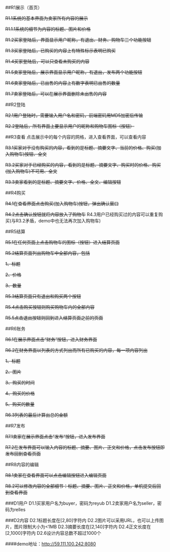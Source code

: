 ##R1展示（首页）

~~R1.1系统的基本界面为卖家所有内容的展示~~

~~R1.1.1系统的细节为内容的标题、图片和价格~~

~~R1.2买家登陆后，界面显示用户昵称，有退出、财务、购物车三个功能按钮~~

~~R1.3买家登陆后，已购买的内容上有特殊标示表明已购买~~

~~R1.4买家登陆后，可以只查看未购买的内容~~

~~R1.5卖家登陆后，展示界面显示用户昵称，有退出，发布两个功能按钮~~

~~R1.6卖家登陆后，已出售的内容上有数字表明已出售的数量~~

~~R1.7卖家登陆后，可以在展示界面删除未出售的内容~~


##R2登陆

~~R2.1用户登陆时，需要输入用户名和密码，前端密码用MD5加密后传输~~

~~R2.2登陆后，所有界面上要显示用户的昵称和购物车图标（按钮）~~

##R3查看
    点击展示中的每个内容的网格，进入查看界面，可以查看内容
    
~~R3.1买家对于没有购买的内容，看到的是标题、摘要文字、当前的价格、购买(加入购物车)按钮、全文~~

~~R3.2买家对于已经购买的内容，看到的是标题、摘要文字、购买时的价格、购买(加入购物车)不可用、全文~~

~~R3.3卖家看到的是标题、摘要文字、价格、全文、编辑按钮~~

##R4购买

~~R4.1在查看界面点击购买(加入购物车)按钮，弹出确认窗口~~

~~R4.2点击确认按钮就将内容放入了购物车~~
	R4.3用户已经购买过的内容可以重复购买(与R3.2矛盾，demo中也无法再次加入购物车)

##R5结算

~~R5.1在任何页面上点击购物车的图标（按钮）进入结算页面~~

~~R5.2结算页面列出购物车中全部内容，包括~~    

~~1、标题~~    

~~2、价格~~    

~~3、数量~~

~~R5.3结算页面只有退出和购买两个按钮~~

~~R5.4点击购买按钮则购买购物车内的全部内容~~

~~R5.5点击退出按钮则回到进入结算页面之前的页面~~

##R6账务

~~R6.1在展示界面点击“财务”按钮，进入财务界面~~

~~R6.2在财务界面以列表的方式列出而所有已购买的内容，每一项内容列出~~    

~~1、标题~~    

~~2、图片~~    

~~3、购买的时间~~    

~~4、购买的价格~~    

~~5、购买的数量~~

~~R6.3列表的最后计算出总的金额~~

##R7发布

~~R7.1卖家在展示界面点击”发布“按钮，进入发布界面~~

~~R7.2在发布界面可以输入内容的标题、摘要、图片、正文和价格，点击发布按钮即发布回到查看页面~~

##R8内容的编辑

~~R8.1卖家在查看界面可以点击编辑按钮进入编辑页面~~

~~R8.2可以修改内容的全部细节：标题、摘要、图片、正文和价格，单机提交后回到查看界面~~

###D1用户
	D1.1买家用户名为buyer，密码为reyub
	D1.2卖家用户名为seller，密码为relles

###D2内容
	D2.1标题长度在[2,80]字符内
	D2.2图片可以采用URL，也可以上传图片，图片限制大小为<1MB
	D2.3摘要长度在[2,140]字符内
	D2.4正文长度在[2,1000]字符内
	D2.6设计内容总数不超过1000个

####demo地址：http://59.111.100.242:8080